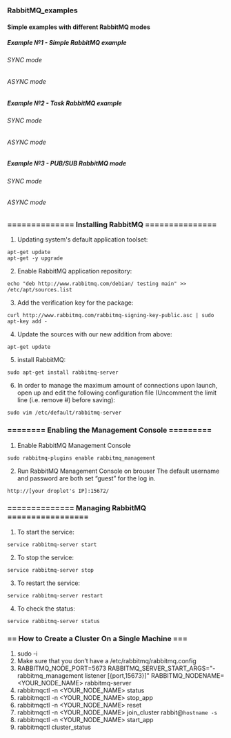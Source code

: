 ### RabbitMQ_examples
#### Simple examples with different RabbitMQ modes

##### Example №1 - Simple RabbitMQ example
###### SYNC mode

###### ASYNC mode

##### Example №2 - Task RabbitMQ example
###### SYNC mode

###### ASYNC mode

##### Example №3 - PUB/SUB RabbitMQ mode
###### SYNC mode

###### ASYNC mode

### ============== Installing RabbitMQ ===============

1) Updating system's default application toolset:
```
apt-get update
apt-get -y upgrade
```
2) Enable RabbitMQ application repository:
```
echo "deb http://www.rabbitmq.com/debian/ testing main" >> /etc/apt/sources.list
```
3) Add the verification key for the package:
```
curl http://www.rabbitmq.com/rabbitmq-signing-key-public.asc | sudo apt-key add -
```
4) Update the sources with our new addition from above:
```
apt-get update
```
5) install RabbitMQ:
```
sudo apt-get install rabbitmq-server
```
6) In order to manage the maximum amount of connections upon launch, 
   open up and edit the following configuration file 
   (Uncomment the limit line (i.e. remove #) before saving):
```
sudo vim /etc/default/rabbitmq-server
```

### ======== Enabling the Management Console =========

1) Enable RabbitMQ Management Console
```
sudo rabbitmq-plugins enable rabbitmq_management
```
2) Run RabbitMQ Management Console on brouser
   The default username and password are both set “guest” for the log in.
```
http://[your droplet's IP]:15672/
```

### ============== Managing RabbitMQ =================

1) To start the service:
```
service rabbitmq-server start
```
2) To stop the service:
```
service rabbitmq-server stop
```
3) To restart the service:
```
service rabbitmq-server restart
```
4) To check the status:
```
service rabbitmq-server status
```

### == How to Create a Cluster On a Single Machine ===

1) sudo -i
2) Make sure that you don’t have a /etc/rabbitmq/rabbitmq.config
3) RABBITMQ_NODE_PORT=5673 RABBITMQ_SERVER_START_ARGS="-rabbitmq_management listener [{port,15673}]" RABBITMQ_NODENAME=<YOUR_NODE_NAME> rabbitmq-server
4) rabbitmqctl -n <YOUR_NODE_NAME> status
5) rabbitmqctl -n <YOUR_NODE_NAME> stop_app
6) rabbitmqctl -n <YOUR_NODE_NAME> reset
7) rabbitmqctl -n <YOUR_NODE_NAME> join_cluster rabbit@`hostname -s`
8) rabbitmqctl -n <YOUR_NODE_NAME> start_app
9) rabbitmqctl cluster_status
